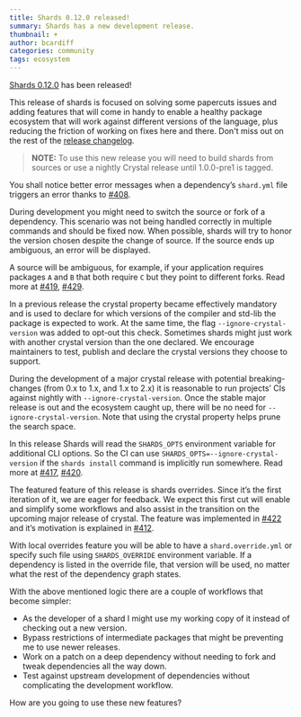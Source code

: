 ```yaml
---
title: Shards 0.12.0 released!
summary: Shards has a new development release.
thumbnail: +
author: bcardiff
categories: community
tags: ecosystem
---
```


[Shards 0.12.0](https://github.com/crystal-lang/shards/releases/tag/v0.12.0) has been released!

This release of shards is focused on solving some papercuts issues and adding features that will come in handy to enable a healthy package ecosystem that will work against different versions of the language, plus reducing the friction of working on fixes here and there. Don't miss out on the rest of the [release changelog](https://github.com/crystal-lang/shards/releases/tag/v0.12.0).

> **NOTE:** To use this new release you will need to build shards from sources or use a nightly Crystal release until 1.0.0-pre1 is tagged.

You shall notice better error messages when a dependency’s `shard.yml` file triggers an error thanks to [#408](https://github.com/crystal-lang/shards/pull/408).

During development you might need to switch the source or fork of a dependency. This scenario was not being handled correctly in multiple commands and should be fixed now. When possible, shards will try to honor the version chosen despite the change of source. If the source ends up ambiguous, an error will be displayed.

A source will be ambiguous, for example, if your application requires packages `A` and `B` that both require `C` but they point to different forks. Read more at [#419](https://github.com/crystal-lang/shards/pull/419), [#429](https://github.com/crystal-lang/shards/pull/429).

In a previous release the crystal property became effectively mandatory and is used to declare for which versions of the compiler and std-lib the package is expected to work. At the same time, the flag `--ignore-crystal-version` was added to opt-out this check. Sometimes shards might just work with another crystal version than the one declared. We encourage maintainers to test, publish and declare the crystal versions they choose to support.

During the development of a major crystal release with potential breaking-changes (from 0.x to 1.x, and 1.x to 2.x) it is reasonable to run projects’ CIs against nightly with `--ignore-crystal-version`. Once the stable major release is out and the ecosystem caught up, there will be no need for `--ignore-crystal-version`. Note that using the crystal property helps prune the search space.

In this release Shards will read the `SHARDS_OPTS` environment variable for additional CLI options. So the CI can use `SHARDS_OPTS=--ignore-crystal-version` if the `shards install` command is implicitly run somewhere. Read more at [#417](https://github.com/crystal-lang/shards/pull/417), [#420](https://github.com/crystal-lang/shards/pull/420).

The featured feature of this release is shards overrides. Since it’s the first iteration of it, we are eager for feedback. We expect this first cut will enable and simplify some workflows and also assist in the transition on the upcoming major release of crystal. The feature was implemented in [#422](https://github.com/crystal-lang/shards/pull/422) and it’s motivation is explained in [#412](https://github.com/crystal-lang/shards/issues/412).

With local overrides feature you will be able to have a `shard.override.yml` or specify such file using `SHARDS_OVERRIDE` environment variable. If a dependency is listed in the override file, that version will be used, no matter what the rest of the dependency graph states.

With the above mentioned logic there are a couple of workflows that become simpler:

* As the developer of a shard I might use my working copy of it instead of checking out a new version.
* Bypass restrictions of intermediate packages that might be preventing me to use newer releases.
* Work on a patch on a deep dependency without needing to fork and tweak dependencies all the way down.
* Test against upstream development of dependencies without complicating the development workflow.

How are you going to use these new features?
